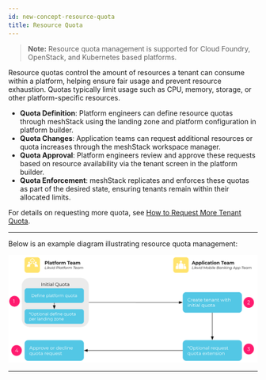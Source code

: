 ```yaml
---
id: new-concept-resource-quota
title: Resource Quota
---
```


> **Note:** Resource quota management is supported for Cloud Foundry, OpenStack, and Kubernetes based platforms.

Resource quotas control the amount of resources a tenant can consume within a platform, helping ensure fair usage and prevent resource exhaustion. Quotas typically limit usage such as CPU, memory, storage, or other platform-specific resources.

- **Quota Definition**: Platform engineers can define resource quotas through meshStack using the landing zone and platform configuration in platform builder.
- **Quota Changes**: Application teams can request additional resources or quota increases through the meshStack workspace manager.
- **Quota Approval**: Platform engineers review and approve these requests based on resource availability via the tenant screen in the platform builder.
- **Quota Enforcement**: meshStack replicates and enforces these quotas as part of the desired state, ensuring tenants remain within their allocated limits.

For details on requesting more quota, see [How to Request More Tenant Quota](./new-guide-how-to-request-more-tenant-quota.md).

---

Below is an example diagram illustrating resource quota management:

![Resource Quota Concept Diagram](./assets/new_concept/concept_tenant_quota.png)

---

<!--
## Related Resources
- [Tenant Concept](./new-concept-tenant.md)
- [How to Request More Tenant Quota](./new-guide-how-to-request-more-tenant-quota.md)
-->
